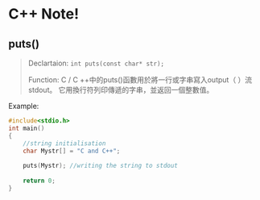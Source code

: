 C++ Note!
=========






puts()
------
>Declartaion:
>```int puts(const char* str);```
>
>Function:
>C / C ++中的puts()函數用於將一行或字串寫入output（ ）流stdout。 它用換行符列印傳遞的字串，並返回一個整數值。

Example:
```C++
#include<stdio.h>
int main()
{
	//string initialisation
    char Mystr[] = "C and C++";
    
    puts(Mystr); //writing the string to stdout
    
    return 0;
}
```